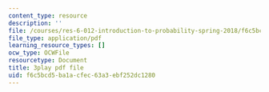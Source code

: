 ```yaml
---
content_type: resource
description: ''
file: /courses/res-6-012-introduction-to-probability-spring-2018/f6c5bcd5ba1acfec63a3ebf252dc1280_xdewLsXI_UQ.pdf
file_type: application/pdf
learning_resource_types: []
ocw_type: OCWFile
resourcetype: Document
title: 3play pdf file
uid: f6c5bcd5-ba1a-cfec-63a3-ebf252dc1280
---
```

